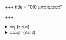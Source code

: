 +++
title = "010 ಜಗವ ಹೂಡುವ"

+++

<details><summary>ಗದ್ಯ (ಕ.ಗ.ಪ) </summary>

10. ಜಗತ್ತನ್ನು ಸೃಷ್ಟಿಸುವ ಮತ್ತು ಪಾಲಿಸುವ ಸಾಮಥ್ರ್ಯವುಳ್ಳ ಈ ಅಗಧರನಿಗೆ ಈ ರಾಜರೆಂಬ ಕುರಿಯ ಹಿಂಡನ್ನು ಚೂರುಚೂರಾಗಿ ಕತ್ತರಿಸಿ ಎಸೆಯಲು ಏನು ಮಹಾ ಭುಜಬಲ ಬೇಕು? ಮಹಾಸಾಗರ ಮಂಜಿನ ಮುಗಿಲ ಮಳೆಯನ್ನು ಲಕ್ಷಿಸುತ್ತದೆಯೇ? ಈ ಜಗತ್ತಿನಲ್ಲೇ ಭಂಡನೆನಿಸಿದ ಈ ಚೈದ್ಯರಾಜನನ್ನು ಜನಾರ್ದನ ಲೆಕ್ಕಿಸುವನೆ ?
</details>

<details><summary>ಪದಾರ್ಥ (ಕ.ಗ.ಪ) </summary>

ಅಗಧರ-ಕೃಷ್ಣ, ಕುಮ್ಮರಿಗಡಿ-ಚೂರು ಚೂರು ಕತ್ತರಿಸು
</details>
